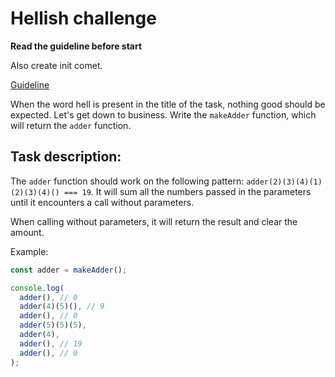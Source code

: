 # Hellish challenge

**Read the guideline before start**

Also create init comet.

[Guideline](https://github.com/mate-academy/js_task-guideline/blob/master/README.md)

When the word hell is present in the title of the task, nothing good should be expected.
Let's get down to business. Write the `makeAdder` function, which will return the `adder` function.

## Task description:

The `adder` function should work on the following pattern: `adder(2)(3)(4)(1)(2)(3)(4)() === 19`. It will sum all the numbers passed in the parameters until it encounters a call without parameters.

When calling without parameters, it will return the result and clear the amount.

Example:
```js
const adder = makeAdder();

console.log(
  adder(), // 0
  adder(4)(5)(), // 9
  adder(), // 0
  adder(5)(5)(5),
  adder(4),
  adder(), // 19
  adder(), // 0
);
```
